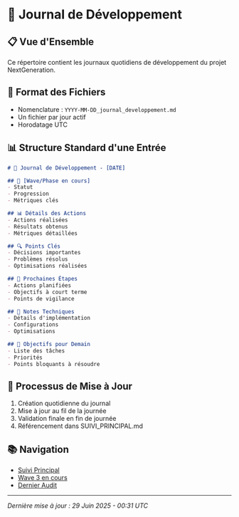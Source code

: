 # 📝 Journal de Développement

## 📋 Vue d'Ensemble
Ce répertoire contient les journaux quotidiens de développement du projet NextGeneration.

## 📅 Format des Fichiers
- Nomenclature : `YYYY-MM-DD_journal_developpement.md`
- Un fichier par jour actif
- Horodatage UTC

## 📊 Structure Standard d'une Entrée

```markdown
# 📝 Journal de Développement - [DATE]

## 🎯 [Wave/Phase en cours]
- Statut
- Progression
- Métriques clés

## 📊 Détails des Actions
- Actions réalisées
- Résultats obtenus
- Métriques détaillées

## 🔍 Points Clés
- Décisions importantes
- Problèmes résolus
- Optimisations réalisées

## 🚀 Prochaines Étapes
- Actions planifiées
- Objectifs à court terme
- Points de vigilance

## 📝 Notes Techniques
- Détails d'implémentation
- Configurations
- Optimisations

## 🎯 Objectifs pour Demain
- Liste des tâches
- Priorités
- Points bloquants à résoudre
```

## 🔄 Processus de Mise à Jour
1. Création quotidienne du journal
2. Mise à jour au fil de la journée
3. Validation finale en fin de journée
4. Référencement dans SUIVI_PRINCIPAL.md

## 📚 Navigation
- [Suivi Principal](../SUIVI_PRINCIPAL.md)
- [Wave 3 en cours](../waves/wave3/README.md)
- [Dernier Audit](../audits/2025-06-28_audit_results.md)

---

*Dernière mise à jour : 29 Juin 2025 - 00:31 UTC* 